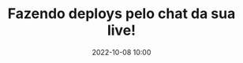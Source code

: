 ---
title: 'Fazendo deploys pelo chat da sua live!'
type: palestra
speakers:
  - PokémãoBR
picture: /assets/images/schedule/pokemaobr.jpg
linkedin: 
twitter: 
instagram: 
date: '2022-10-08 10:00'
rooms:
  - 2
  - 3
---